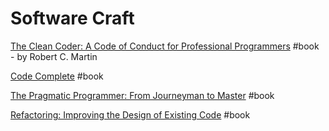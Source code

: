 # Software Craft

[The Clean Coder: A Code of Conduct for Professional Programmers](https://www.goodreads.com/book/show/10284614-the-clean-coder) \#book - by Robert C. Martin

[Code Complete](https://www.goodreads.com/book/show/4845.Code_Complete) \#book

[The Pragmatic Programmer: From Journeyman to Master](https://www.goodreads.com/book/show/4099.The_Pragmatic_Programmer) \#book

[Refactoring: Improving the Design of Existing Code](https://www.goodreads.com/book/show/44936.Refactoring) \#book


